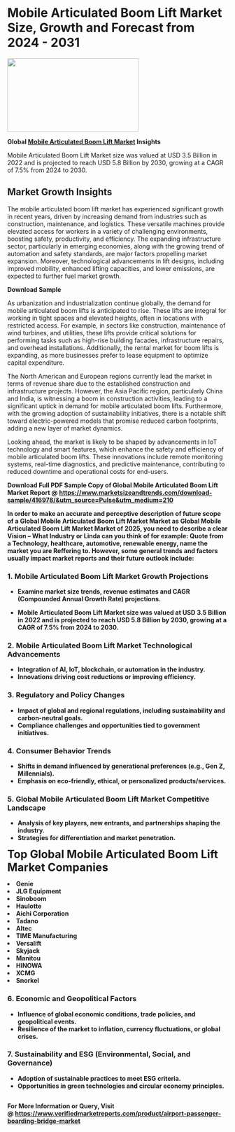 <H1>Mobile Articulated Boom Lift Market Size, Growth and Forecast from 2024 - 2031</H1><img class="aligncenter size-medium wp-image-584254" src="https://thirdeyenews.in/wp-content/uploads/2024/09/Global-Market-Research-300x168.jpeg" alt="" width="300" height="168" /><p><strong>Global&nbsp;<a href="https://www.marketsizeandtrends.com/download-sample/416978/&amp;utm_source=Pulse&amp;utm_medium=210">Mobile Articulated Boom Lift Market</a> Insights</strong></p><p>Mobile Articulated Boom Lift Market size was valued at USD 3.5 Billion in 2022 and is projected to reach USD 5.8 Billion by 2030, growing at a CAGR of 7.5% from 2024 to 2030.</p><p><h2>Market Growth Insights</h2> <p>The mobile articulated boom lift market has experienced significant growth in recent years, driven by increasing demand from industries such as construction, maintenance, and logistics. These versatile machines provide elevated access for workers in a variety of challenging environments, boosting safety, productivity, and efficiency. The expanding infrastructure sector, particularly in emerging economies, along with the growing trend of automation and safety standards, are major factors propelling market expansion. Moreover, technological advancements in lift designs, including improved mobility, enhanced lifting capacities, and lower emissions, are expected to further fuel market growth.</p> <p><strong>Download Sample</strong></p> <p>As urbanization and industrialization continue globally, the demand for mobile articulated boom lifts is anticipated to rise. These lifts are integral for working in tight spaces and elevated heights, often in locations with restricted access. For example, in sectors like construction, maintenance of wind turbines, and utilities, these lifts provide critical solutions for performing tasks such as high-rise building facades, infrastructure repairs, and overhead installations. Additionally, the rental market for boom lifts is expanding, as more businesses prefer to lease equipment to optimize capital expenditure.</p> <p>The North American and European regions currently lead the market in terms of revenue share due to the established construction and infrastructure projects. However, the Asia Pacific region, particularly China and India, is witnessing a boom in construction activities, leading to a significant uptick in demand for mobile articulated boom lifts. Furthermore, with the growing adoption of sustainability initiatives, there is a notable shift toward electric-powered models that promise reduced carbon footprints, adding a new layer of market dynamics.</p> <p>Looking ahead, the market is likely to be shaped by advancements in IoT technology and smart features, which enhance the safety and efficiency of mobile articulated boom lifts. These innovations include remote monitoring systems, real-time diagnostics, and predictive maintenance, contributing to reduced downtime and operational costs for end-users.</p> <p><strong></p><p><span class=""><strong>Download Full PDF Sample Copy of Global Mobile Articulated Boom Lift Market Report</strong> @ <a href="https://www.marketsizeandtrends.com/download-sample/416978/&amp;utm_source=Pulse&amp;utm_medium=210" target="_blank">https://www.marketsizeandtrends.com/download-sample/416978/&amp;utm_source=Pulse&amp;utm_medium=210</a></span></p><p>In order to make an accurate and perceptive description of future scope of a Global&nbsp;Mobile Articulated Boom Lift Market Market as Global&nbsp;Mobile Articulated Boom Lift Market Market of 2025, you need to describe a clear Vision &ndash; What Industry or Linda can you think of for example: Quote from a Technology, healthcare, automotive, renewable energy, name the market you are Reffering to. However, some general trends and factors usually impact market reports and their future outlook include:</p><h3>1.&nbsp;<strong>Mobile Articulated Boom Lift Market Growth Projections</strong></h3><ul><li>Examine market size trends, revenue estimates and CAGR (Compounded Annual Growth Rate) projections.</li><li><p>Mobile Articulated Boom Lift Market size was valued at USD 3.5 Billion in 2022 and is projected to reach USD 5.8 Billion by 2030, growing at a CAGR of 7.5% from 2024 to 2030.</p></li></ul><h3>2.&nbsp;<strong>Mobile Articulated Boom Lift Market Technological Advancements</strong></h3><ul><li>Integration of AI, IoT, blockchain, or automation in the industry.</li><li>Innovations driving cost reductions or improving efficiency.</li></ul><h3>3.&nbsp;<strong>Regulatory and Policy Changes</strong></h3><ul><li>Impact of global and regional regulations, including sustainability and carbon-neutral goals.</li><li>Compliance challenges and opportunities tied to government initiatives.</li></ul><h3>4.&nbsp;<strong>Consumer Behavior Trends</strong></h3><ul><li>Shifts in demand influenced by generational preferences (e.g., Gen Z, Millennials).</li><li>Emphasis on eco-friendly, ethical, or personalized products/services.</li></ul><h3>5.&nbsp;<strong>Global Mobile Articulated Boom Lift Market Competitive Landscape</strong></h3><ul><li>Analysis of key players, new entrants, and partnerships shaping the industry.</li><li>Strategies for differentiation and market penetration.</li></ul><p data-pm-slice="1 1 []"><span style="color: inherit; font-family: inherit; font-size: 25px;">Top Global Mobile Articulated Boom Lift Market Companies</span></p><div class="" data-test-id=""><p><li>Genie</li><li> JLG Equipment</li><li> Sinoboom</li><li> Haulotte</li><li> Aichi Corporation</li><li> Tadano</li><li> Altec</li><li> TIME Manufacturing</li><li> Versalift</li><li> Skyjack</li><li> Manitou</li><li> HINOWA</li><li> XCMG</li><li> Snorkel</li></p></div><h3>6.&nbsp;<strong>Economic and Geopolitical Factors</strong></h3><ul><li>Influence of global economic conditions, trade policies, and geopolitical events.</li><li>Resilience of the market to inflation, currency fluctuations, or global crises.</li></ul><h3>7.&nbsp;<strong>Sustainability and ESG (Environmental, Social, and Governance)</strong></h3><ul><li>Adoption of sustainable practices to meet ESG criteria.</li><li>Opportunities in green technologies and circular economy principles.</li></ul><h2><strong style="font-size: 14px;">For More Information or Query, Visit @&nbsp;</strong><a style="background-color: #ffffff; font-size: 14px;" href="https://www.marketsizeandtrends.com/report/mobile-articulated-boom-lift-market/" target="_blank">https://www.verifiedmarketreports.com/product/airport-passenger-boarding-bridge-market</a></h2>

